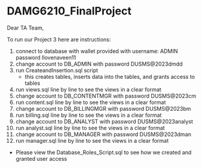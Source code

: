 # DAMG6210_FinalProject

Dear TA Team,

To run our Project 3 here are instructions:
1. connect to database with wallet provided with username: ADMIN password Ilovenaveen11
2. change account to DB_ADMIN with password DUSMS@2023dmdd
3. run CreateandInsertion.sql script
   * this creates tables, inserts data into the tables, and grants access to tables 
4. run views.sql line by line to see the views in a clear format
5. change account to DB_CONTENTMGR with password DUSMS@2023cm
6. run content.sql line by line to see the views in a clear format
7. change account to DB_BILLINGMGR  with password DUSMS@2023bm
8. run billing.sql line by line to see the views in a clear format
9. change account to DB_ANALYST with password DUSMS@2023analyst
10. run analyst.sql line by line to see the views in a clear format
11. change account to DB_MANAGER with password DUSMS@2023dman
12. run manager.sql line by line to see the views in a clear format

* Please view the Database_Roles_Script.sql to see how we created and granted user access
